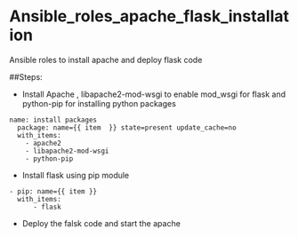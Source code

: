 # Ansible_roles_apache_flask_installation
Ansible roles to install apache and deploy flask code


##Steps:
* Install Apache , libapache2-mod-wsgi to enable mod_wsgi for flask and python-pip for installing python packages

```
name: install packages
  package: name={{ item  }} state=present update_cache=no
  with_items:
    - apache2
    - libapache2-mod-wsgi
    - python-pip

```

* Install flask using pip module

```
- pip: name={{ item }}
  with_items:
      - flask
```

* Deploy the falsk code and start the apache

